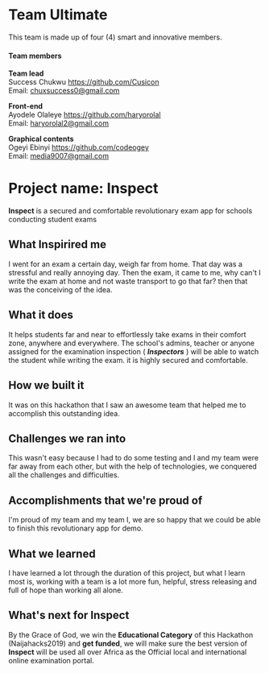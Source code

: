 # Team Ultimate

This team is made up of four (4) smart and innovative members.

#### Team members

**Team lead** <br>
Success Chukwu <https://github.com/Cusicon> <br>
Email: <chuxsuccess0@gmail.com>

**Front-end** <br>
Ayodele Olaleye <https://github.com/haryorolal> <br>
Email: <haryorolal2@gmail.com>

**Graphical contents** <br>
Ogeyi Ebinyi <https://github.com/codeogey> <br>
Email: <media9007@gmail.com>

# Project name: Inspect

**Inspect** is a secured and comfortable revolutionary exam app for schools conducting student exams

## **What Inspirired me**

I went for an exam a certain day, weigh far from home. That day was a stressful and really annoying day. Then the exam, it came to me, why can't I write the exam at home and not waste transport to go that far? then that was the conceiving of the idea.

## **What it does**

It helps students far and near to effortlessly take exams in their comfort zone, anywhere and everywhere.
The school's admins, teacher or anyone assigned for the examination inspection ( **_Inspectors_** ) will be able to watch the student while writing the exam.
it is highly secured and comfortable.

## **How we built it**

It was on this hackathon that I saw an awesome team that helped me to accomplish this outstanding idea.

## **Challenges we ran into**

This wasn't easy because I had to do some testing and I and my team were far away from each other, but with the help of technologies, we conquered all the challenges and difficulties.

## **Accomplishments that we're proud of**

I'm proud of my team and my team I, we are so happy that we could be able to finish this revolutionary app for demo.

## **What we learned**

I have learned a lot through the duration of this project, but what I learn most is, working with a team is a lot more fun, helpful, stress releasing and full of hope than working all alone.

## **What's next for Inspect**

By the Grace of God, we win the **Educational Category** of this Hackathon (Naijahacks2019) and **get funded**, we will make sure the best version of **Inspect** will be used all over Africa as the Official local and international online examination portal.
